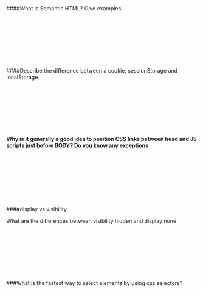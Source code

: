 






##
####What is Semantic HTML? Give examples


</br> </br> </br></br> </br> </br>

##
####Describe the difference between a cookie, sessionStorage and localStorage.

</br> </br> </br></br> </br> </br>

##

#### Why is it generally a good idea to position CSS links between head and JS scripts just before BODY? Do you know any exceptions


</br> </br> </br></br> </br> </br>

##

####display vs visibility

What are the differences between visibility hidden and display none

</br> </br> </br></br> </br> </br>

##
###What is the fastest way to select elements by using css selectors?

##
###

</br> </br> </br></br> </br> </br>
